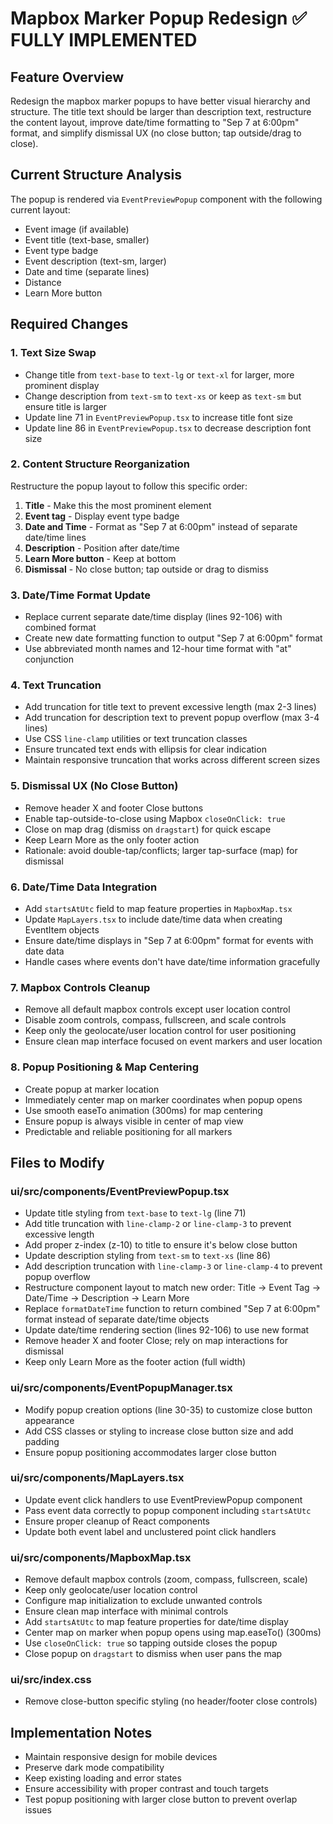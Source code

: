 # Mapbox Marker Popup Redesign ✅ FULLY IMPLEMENTED

## Feature Overview
Redesign the mapbox marker popups to have better visual hierarchy and structure. The title text should be larger than description text, restructure the content layout, improve date/time formatting to "Sep 7 at 6:00pm" format, and simplify dismissal UX (no close button; tap outside/drag to close).

## Current Structure Analysis
The popup is rendered via `EventPreviewPopup` component with the following current layout:
- Event image (if available)
- Event title (text-base, smaller)
- Event type badge
- Event description (text-sm, larger)
- Date and time (separate lines)
- Distance
- Learn More button

## Required Changes

### 1. Text Size Swap
- Change title from `text-base` to `text-lg` or `text-xl` for larger, more prominent display
- Change description from `text-sm` to `text-xs` or keep as `text-sm` but ensure title is larger
- Update line 71 in `EventPreviewPopup.tsx` to increase title font size
- Update line 86 in `EventPreviewPopup.tsx` to decrease description font size

### 2. Content Structure Reorganization
Restructure the popup layout to follow this specific order:
1. **Title** - Make this the most prominent element
2. **Event tag** - Display event type badge
3. **Date and Time** - Format as "Sep 7 at 6:00pm" instead of separate date/time lines
4. **Description** - Position after date/time
5. **Learn More button** - Keep at bottom
6. **Dismissal** - No close button; tap outside or drag to dismiss

### 3. Date/Time Format Update
- Replace current separate date/time display (lines 92-106) with combined format
- Create new date formatting function to output "Sep 7 at 6:00pm" format
- Use abbreviated month names and 12-hour time format with "at" conjunction

### 4. Text Truncation
- Add truncation for title text to prevent excessive length (max 2-3 lines)
- Add truncation for description text to prevent popup overflow (max 3-4 lines)
- Use CSS `line-clamp` utilities or text truncation classes
- Ensure truncated text ends with ellipsis for clear indication
- Maintain responsive truncation that works across different screen sizes

### 5. Dismissal UX (No Close Button)
- Remove header X and footer Close buttons
- Enable tap-outside-to-close using Mapbox `closeOnClick: true`
- Close on map drag (dismiss on `dragstart`) for quick escape
- Keep Learn More as the only footer action
- Rationale: avoid double-tap/conflicts; larger tap-surface (map) for dismissal

### 6. Date/Time Data Integration
- Add `startsAtUtc` field to map feature properties in `MapboxMap.tsx`
- Update `MapLayers.tsx` to include date/time data when creating EventItem objects
- Ensure date/time displays in "Sep 7 at 6:00pm" format for events with date data
- Handle cases where events don't have date/time information gracefully

### 7. Mapbox Controls Cleanup
- Remove all default mapbox controls except user location control
- Disable zoom controls, compass, fullscreen, and scale controls
- Keep only the geolocate/user location control for user positioning
- Ensure clean map interface focused on event markers and user location

### 8. Popup Positioning & Map Centering
- Create popup at marker location
- Immediately center map on marker coordinates when popup opens
- Use smooth easeTo animation (300ms) for map centering
- Ensure popup is always visible in center of map view
- Predictable and reliable positioning for all markers

## Files to Modify

### ui/src/components/EventPreviewPopup.tsx
- Update title styling from `text-base` to `text-lg` (line 71)
- Add title truncation with `line-clamp-2` or `line-clamp-3` to prevent excessive length
- Add proper z-index (z-10) to title to ensure it's below close button
- Update description styling from `text-sm` to `text-xs` (line 86)
- Add description truncation with `line-clamp-3` or `line-clamp-4` to prevent popup overflow
- Restructure component layout to match new order: Title → Event Tag → Date/Time → Description → Learn More
- Replace `formatDateTime` function to return combined "Sep 7 at 6:00pm" format instead of separate date/time objects
- Update date/time rendering section (lines 92-106) to use new format
- Remove header X and footer Close; rely on map interactions for dismissal
- Keep only Learn More as the footer action (full width)

### ui/src/components/EventPopupManager.tsx
- Modify popup creation options (line 30-35) to customize close button appearance
- Add CSS classes or styling to increase close button size and add padding
- Ensure popup positioning accommodates larger close button

### ui/src/components/MapLayers.tsx
- Update event click handlers to use EventPreviewPopup component
- Pass event data correctly to popup component including `startsAtUtc`
- Ensure proper cleanup of React components
- Update both event label and unclustered point click handlers

### ui/src/components/MapboxMap.tsx
- Remove default mapbox controls (zoom, compass, fullscreen, scale)
- Keep only geolocate/user location control
- Configure map initialization to exclude unwanted controls
- Ensure clean map interface with minimal controls
- Add `startsAtUtc` to map feature properties for date/time display
- Center map on marker when popup opens using map.easeTo() (300ms)
- Use `closeOnClick: true` so tapping outside closes the popup
- Close popup on `dragstart` to dismiss when user pans the map

### ui/src/index.css
- Remove close-button specific styling (no header/footer close controls)

## Implementation Notes
- Maintain responsive design for mobile devices
- Preserve dark mode compatibility
- Keep existing loading and error states
- Ensure accessibility with proper contrast and touch targets
- Test popup positioning with larger close button to prevent overlap issues
